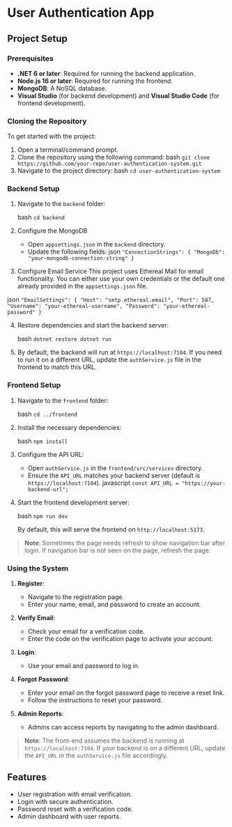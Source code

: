 # User Authentication App

## Project Setup

### Prerequisites


- **.NET 6 or later**: Required for running the backend application. 
- **Node.js 16 or later**: Required for running the frontend. 
- **MongoDB**: A NoSQL database. 
- **Visual Studio** (for backend development) and **Visual Studio Code** (for frontend development). 

### Cloning the Repository

To get started with the project:

1. Open a terminal/command prompt.
2. Clone the repository using the following command:
   bash
   `git clone https://github.com/your-repo/user-authentication-system.git`
3. Navigate to the project directory:
   bash
   `cd user-authentication-system`

### Backend Setup

1.  Navigate to the `backend` folder:
    
    bash
    `cd backend` 
    
2.  Configure the MongoDB
    *   Open `appsettings.json` in the `backend` directory.
    *   Update the following fields:
    json
    `"ConnectionStrings": {
    "MongoDb": "your-mongodb-connection-string"
    }`

3.  Configure Email Service
This project uses Ethereal Mail for email functionality. You can either use your own credentials or the default one already provided in the `appsettings.json` file.

json
    `"EmailSettings": {
        "Host": "smtp.ethereal.email",
        "Port": 587,
        "Username": "your-ethereal-username",
        "Password": "your-ethereal-password"
    }` 
      
  
4.  Restore dependencies and start the backend server:
    
    bash
    `dotnet restore
    dotnet run` 
    
5.  By default, the backend will run at `https://localhost:7104`. If you need to run it on a different URL, update the `authService.js` file in the frontend to match this URL.
    

### Frontend Setup

1.  Navigate to the `frontend` folder:
    
    bash
    `cd ../frontend` 
    
2.  Install the necessary dependencies:
    
    bash
    `npm install` 
    
3.  Configure the API URL:
    
    *   Open `authService.js` in the `frontend/src/services` directory.
    *   Ensure the `API_URL` matches your backend server (default is `https://localhost:7104`).
    javascript
      `const API_URL = "https://your-backend-url";`
  
4.  Start the frontend development server:
    
    bash
    `npm run dev` 
    
    By default, this will serve the frontend on `http://localhost:5173`.
> **Note**: Sometimes the page needs refresh to show navigation bar after login. If navigation bar is not seen on the page, refresh the page.   

### Using the System

1.  **Register**:
    
    *   Navigate to the registration page.
    *   Enter your name, email, and password to create an account.
2.  **Verify Email**:
    
    *   Check your email for a verification code.
    *   Enter the code on the verification page to activate your account.
3.  **Login**:
    
    *   Use your email and password to log in.
4.  **Forgot Password**:
    
    *   Enter your email on the forgot password page to receive a reset link.
    *   Follow the instructions to reset your password.
5.  **Admin Reports**:
    
    *   Admins can access reports by navigating to the admin dashboard.

> **Note**: The front-end assumes the backend is running at `https://localhost:7104`. If your backend is on a different URL, update the `API_URL` in the `authService.js` file accordingly.

Features
--------

*   User registration with email verification.
*   Login with secure authentication.
*   Password reset with a verification code.
*   Admin dashboard with user reports.